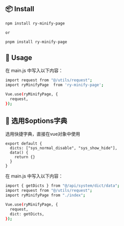 ## 📦 Install

```bash
npm install ry-minify-page

or

pnpm install ry-minify-page
```

## 🔨 Usage

在 main.js 中写入以下内容：

```bash
import request from "@/utils/request";
import ryMinifyPage  from 'ry-minify-page';

Vue.use(ryMinifyPage, {
  request,
});
```

## 🎨 选用$options字典

选用快捷字典，直接在vue对象中使用
```vue
export default {
  dicts: ["sys_normal_disable", "sys_show_hide"],
  data() {
    return {}
  }
}
```

在 main.js 中写入以下内容：

```bash
import { getDicts } from "@/api/system/dict/data";
import request from "@/utils/request";
import ryMinifyPage from "./index";

Vue.use(ryMinifyPage, {
  request,
  dict: getDicts,
});

```
